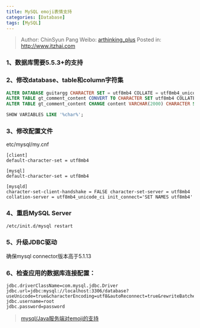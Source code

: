 ```yaml
---
title: MySQL emoji表情支持
categories: [Database]
tags: [MySQL]
---
```


> Author: ChinSyun Pang
> Weibo: [arthinking_plus](http://weibo.com/arthinkingplus)
> Posted in: http://www.itzhai.com

### 1、数据库需要5.5.3+的支持

### 2、修改database、table和column字符集
```sql
ALTER DATABASE guitargg CHARACTER SET = utf8mb4 COLLATE = utf8mb4_unicode_ci; 
ALTER TABLE gt_comment_content CONVERT TO CHARACTER SET utf8mb4 COLLATE utf8mb4_unicode_ci;
ALTER TABLE gt_comment_content CHANGE content VARCHAR(2000) CHARACTER SET utf8mb4 COLLATE utf8mb4_unicode_ci;

SHOW VARIABLES LIKE '%char%';
```
### 3、修改配置文件
etc/mysql/my.cnf
```
[client]
default-character-set = utf8mb4

[mysql]
default-character-set = utf8mb4

[mysqld]
character-set-client-handshake = FALSE character-set-server = utf8mb4
collation-server = utf8mb4_unicode_ci init_connect='SET NAMES utf8mb4'
```
### 4、重启MySQL Server
```
/etc/init.d/mysql restart
```
### 5、升级JDBC驱动
确保mysql connector版本高于5.1.13
### 6、检查应用的数据库连接配置：
```
jdbc.driverClassName=com.mysql.jdbc.Driver
jdbc.url=jdbc:mysql://localhost:3306/database?useUnicode=true&characterEncoding=utf8&autoReconnect=true&rewriteBatchedStatements=TRUE jdbc.username=root
jdbc.password=password
```

> [mysql/Java服务端对emoji的支持](http://segmentfault.com/blog/ilikewhite/1190000000616820 "mysql/Java服务端对emoji的支持")

